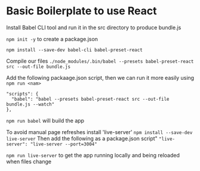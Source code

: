 
<h1>Basic Boilerplate to use React</h1>

Install Babel CLI tool and run it in the src directory to produce bundle.js

`npm init -y` to create a package.json 

`npm install --save-dev babel-cli babel-preset-react`

Compile our files
`./node_modules/.bin/babel --presets babel-preset-react src --out-file bundle.js`

Add the following packaage.json script, then we can run it more easily using `npm run <nam>`

```
"scripts": {
  "babel": "babel --presets babel-preset-react src --out-file bundle.js --watch"
},
```

`npm run babel` will build the app

To avoid manual page refreshes install 'live-server'
`npm install --save-dev live-server`
Then add the following as a package.json script"
`"live-server": "live-server --port=3004"`

`npm run live-server` to get the app running locally and being reloaded when files change
